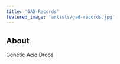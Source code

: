 ```yaml
---
title: 'GAD-Records'
featured_image: 'artists/gad-records.jpg'
---
```


## About

Genetic Acid Drops
